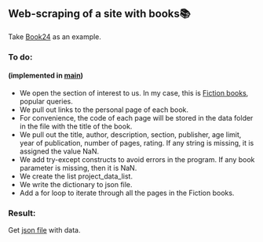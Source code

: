 ## Web-scraping of a site with books📚
Take [Book24](https://book24.ru/) as an example.
### To do:
#### (implemented in [main](https://github.com/ksenia57/Scrap-book/blob/master/main.py))
+ We open the section of interest to us. In my case, this is [Fiction books](https://book24.ru/catalog/fiction-1592/), popular queries.
+ We pull out links to the personal page of each book.
+ For convenience, the code of each page will be stored in the data folder in the file with the title of the book.
+ We pull out the title, author, description, section, publisher, age limit, year of publication, number of pages, rating. If any string is missing, it is assigned the value NaN.
+ We add try-except constructs to avoid errors in the program. If any book parameter is missing, then it is NaN.
+ We create the list project_data_list.
+ We write the dictionary to json file.
+ Add a for loop to iterate through all the pages in the Fiction books.
### Result:
Get [json file](https://github.com/ksenia57/Scrap-book/blob/master/project_book.json) with data.
